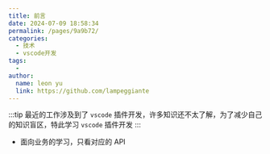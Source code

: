 ```yaml
---
title: 前言
date: 2024-07-09 18:58:34
permalink: /pages/9a9b72/
categories:
  - 技术
  - vscode开发
tags:
  - 
author: 
  name: leon yu
  link: https://github.com/lampeggiante
---
```


:::tip
最近的工作涉及到了 `vscode` 插件开发，许多知识还不太了解，为了减少自己的知识盲区，特此学习 `vscode` 插件开发
:::

- 面向业务的学习，只看对应的 API
